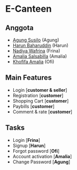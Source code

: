 # E-Canteen

## Anggota

- [Agung Susilo](https://github.com/Agungdecoco/E-Canteen/tree/agung) (Agung)
- [Harun Baharuddin](https://github.com/harunjeh17/E-Canteen/tree/harun) (Harun)
- [Nadiya Wafrina](https://github.com/NadiatuWafrina/E-Canteen/tree/frina1) (Frina)
- [Amalia Salsabilla]( https://github.com/Amalia-Salsabilla/E-Canteen/tree/amalia) (Amalia)
- [Khofifa Amalia](https://github.com/KhofifahAmalia16/E-Canteen/tree/khofifah) (Ofi)

## Main Features

- Login [**customer & seller**]
- Registration [**customer**]
- Shopping Cart [**customer**]
- Paybills [**customer**]
- Comment & rate [**customer**]

## Tasks

- Login [**Frina**]
- Signup [**Harun**]
- Forgot password [**Ofi**]
- Account activation [**Amalia**]
- Change Password [**Agung**]
